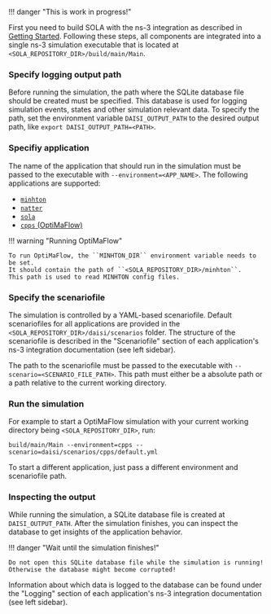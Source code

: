 !!! danger "This is work in progress!"

First you need to build SOLA with the ns-3 integration as described in [Getting Started](../getting_started.md).
Following these steps, all components are integrated into a single ns-3 simulation executable that is located at ``<SOLA_REPOSITORY_DIR>/build/main/Main``.

### Specify logging output path

Before running the simulation, the path where the SQLite database file should be created must be specified.
This database is used for logging simulation events, states and other simulation relevant data.
To specify the path, set the environment variable ``DAISI_OUTPUT_PATH`` to the desired output path, like ``export DAISI_OUTPUT_PATH=<PATH>``.


### Specifiy application

The name of the application that should run in the simulation must be passed to the executable with ``--environment=<APP_NAME>``.
The following applications are supported:

- [``minhton``](../minhton/introduction.md)
- [``natter``](../natter/introduction.md)
- [``sola``](../index.md)
- [``cpps`` (OptiMaFlow)](../optimaflow/introduction.md)

!!! warning "Running OptiMaFlow"

    To run OptiMaFlow, the ``MINHTON_DIR`` environment variable needs to be set.
    It should contain the path of ``<SOLA_REPOSITORY_DIR>/minhton``.
    This path is used to read MINHTON config files.

### Specify the scenariofile

The simulation is controlled by a YAML-based scenariofile.
Default scenariofiles for all applications are provided in the ``<SOLA_REPOSITORY_DIR>/daisi/scenarios`` folder.
The structure of the scenariofile is described in the "Scenariofile" section of each application's ns-3 integration documentation (see left sidebar).

The path to the scenariofile must be passed to the executable with ``--scenario=<SCENARIO_FILE_PATH>``.
This path must either be a absolute path or a path relative to the current working directory.

### Run the simulation

For example to start a OptiMaFlow simulation with your current working directory being ``<SOLA_REPOSITORY_DIR>``, run:

```build/main/Main --environment=cpps --scenario=daisi/scenarios/cpps/default.yml```

To start a different application, just pass a different environment and scenariofile path.

### Inspecting the output

While running the simulation, a SQLite database file is created at ``DAISI_OUTPUT_PATH``.
After the simulation finishes, you can inspect the database to get insights of the application behavior.

!!! danger "Wait until the simulation finishes!"

    Do not open this SQLite database file while the simulation is running!
    Otherwise the database might become corrupted!

Information about which data is logged to the database can be found under the "Logging" section of each application's ns-3 integration documentation (see left sidebar).
